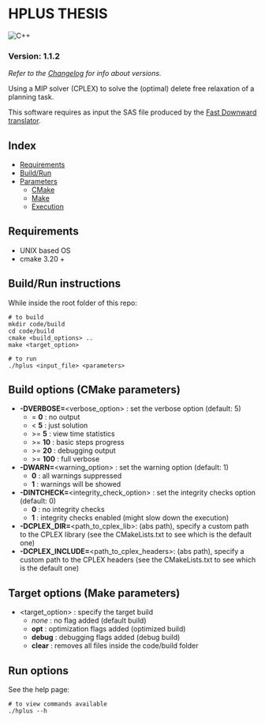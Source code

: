 # HPLUS THESIS
![C++](https://img.shields.io/badge/C%2B%2B-00599C?style=for-the-badge&logo=c%2B%2B&logoColor=white)

### Version: 1.1.2  
_Refer to the [Changelog](Changelog.md) for info about versions._  


Using a MIP solver (CPLEX) to solve the (optimal) delete free relaxation of a planning task.  

This software requires as input the SAS file produced by the [Fast Downward translator](https://www.fast-downward.org/).

## Index

- [Requirements](#requirements)
- [Build/Run](#buildrun-instructions)
- [Parameters](#parameters)
  - [CMake](#cmake-flags)
  - [Make](#make-flags)
  - [Execution](#run-options)

## Requirements

- UNIX based OS
- cmake 3.20 +

## Build/Run instructions

While inside the root folder of this repo:

```shell
# to build
mkdir code/build
cd code/build
cmake <build_options> ..
make <target_option>

# to run
./hplus <input_file> <parameters>
```

## Build options (CMake parameters)

- **-DVERBOSE=**\<verbose_option> : set the verbose option (default: 5)
  - = **0** : no output
  - < **5** : just solution
  - \>= **5** : view time statistics
  - \>= **10** : basic steps progress
  - \>= **20** : debugging output
  - \>= **100** : full verbose
- **-DWARN=**\<warning_option> : set the warning option (default: 1)
  - **0** : all warnings suppressed
  - **1** : warnings will be showed
- **-DINTCHECK=**\<integrity_check_option> : set the integrity checks option (default: 0)
  - **0** : no integrity checks
  - **1** : integrity checks enabled (might slow down the execution)
- **-DCPLEX_DIR=**\<path_to_cplex_lib>: (abs path), specify a custom path to the CPLEX library (see the CMakeLists.txt to see which is the default one)
- **-DCPLEX_INCLUDE=**\<path_to_cplex_headers>: (abs path), specify a custom path to the CPLEX headers (see the CMakeLists.txt to see which is the default one)

## Target options (Make parameters)

- \<target_option> : specify the target build
  - _none_ : no flag added (default build)
  - **opt** : optimization flags added (optimized build)
  - **debug** : debugging flags added (debug build)
  - **clear** : removes all files inside the code/build folder

## Run options

See the help page:
```shell
# to view commands available
./hplus --h
```
